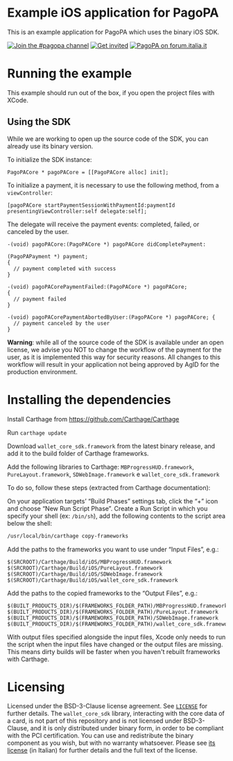 # Example iOS application for PagoPA

This is an example application for PagoPA which uses the binary iOS SDK.

[![Join the #pagopa channel](https://img.shields.io/badge/Slack%20channel-%23pagopa-blue.svg?logo=slack)](https://developersitalia.slack.com/messages/C8HC6FVE0)
[![Get invited](https://slack.developers.italia.it/badge.svg)](https://slack.developers.italia.it/)
[![PagoPA on forum.italia.it](https://img.shields.io/badge/Forum-PagoPA-blue.svg)](https://forum.italia.it/c/pagopa)

# Running the example

This example should run out of the box, if you open the project files with XCode.


## Using the SDK

While we are working to open up the source code of the SDK, you can already use its binary version.

To initialize the SDK instance:

```.objc
PagoPACore * pagoPACore = [[PagoPACore alloc] init];
```

To initialize a payment, it is necessary to use the following method, from a `viewController`:

```.objc
[pagoPACore startPaymentSessionWithPaymentId:paymentId presentingViewController:self delegate:self];
```

The delegate will receive the payment events: completed, failed, or canceled by the user.

```.objc
-(void) pagoPACore:(PagoPACore *) pagoPACore didCompletePayment:

(PagoPAPayment *) payment;
{
  // payment completed with success
}

-(void) pagoPACorePaymentFailed:(PagoPACore *) pagoPACore;
{
  // payment failed
}

-(void) pagoPACorePaymentAbortedByUser:(PagoPACore *) pagoPACore; {
  // payment canceled by the user
}
```

**Warning**: while all of the source code of the SDK is available under an open license, we advise you NOT to change the workflow of the payment for the user, as it is implemented this way for security reasons. All changes to this workflow will result in your application not being approved by AgID for the production environment.

# Installing the dependencies

Install Carthage from https://github.com/Carthage/Carthage

Run `carthage update`

Download `wallet_core_sdk.framework` from the latest binary release, and add it to the build folder of Carthage frameworks.

Add the following libraries to Carthage: `MBProgressHUD.framework`, `PureLayout.framework`, `SDWebImage.framework` e `wallet_core_sdk.framework`

To do so, follow these steps (extracted from Carthage documentation):

On your application targets’ “Build Phases” settings tab, click the “+” icon and choose “New Run Script Phase”. Create a Run Script in which you specify your shell (ex: `/bin/sh`), add the following contents to the script area below the shell:

```.bash
/usr/local/bin/carthage copy-frameworks
```

Add the paths to the frameworks you want to use under “Input Files”, e.g.:

```
$(SRCROOT)/Carthage/Build/iOS/MBProgressHUD.framework
$(SRCROOT)/Carthage/Build/iOS/PureLayout.framework
$(SRCROOT)/Carthage/Build/iOS/SDWebImage.framework
$(SRCROOT)/Carthage/Build/iOS/wallet_core_sdk.framework
```

Add the paths to the copied frameworks to the “Output Files”, e.g.:

```
$(BUILT_PRODUCTS_DIR)/$(FRAMEWORKS_FOLDER_PATH)/MBProgressHUD.framework
$(BUILT_PRODUCTS_DIR)/$(FRAMEWORKS_FOLDER_PATH)/PureLayout.framework
$(BUILT_PRODUCTS_DIR)/$(FRAMEWORKS_FOLDER_PATH)/SDWebImage.framework
$(BUILT_PRODUCTS_DIR)/$(FRAMEWORKS_FOLDER_PATH)/wallet_core_sdk.framework
```

With output files specified alongside the input files, Xcode only needs to run the script when the input files have changed or the output files are missing. This means dirty builds will be faster when you haven't rebuilt frameworks with Carthage.

# Licensing

Licensed under the BSD-3-Clause license agreement. See [`LICENSE`](LICENSE) for further details.
The `wallet_core_sdk` library, interacting with the core data of a card, is not part of this repository and is not licensed under BSD-3-Clause, and it is only distributed under binary form, in order to be compliant with the PCI certification. You can use and redistribute the binary component as you wish, but with no warranty whatsoever. Please see [its license](licenza_wallet_core_sdk.md) (in Italian) for further details and the full text of the license.
